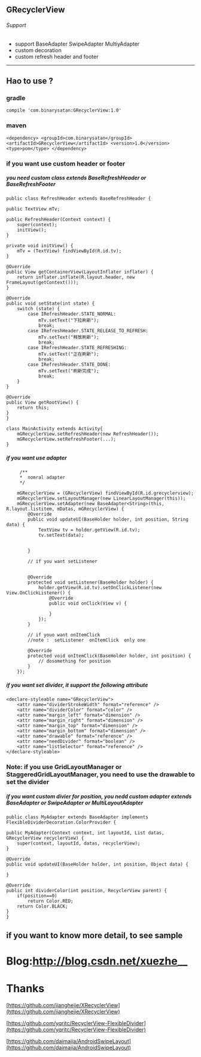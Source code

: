 ## GRecyclerView
###### Support
*  support BaseAdapter SwipeAdapter MultiyAdapter
*  custom decoration
*  custom refresh header and footer
___

## Hao to use ?

### gradle
`compile 'com.binarysatan:GRecyclerView:1.0'`

### maven
 `<dependency>
  <groupId>com.binarysatan</groupId>
  <artifactId>GRecyclerView</artifactId>
  <version>1.0</version>
  <type>pom</type>
</dependency>`

### if you want use custom header or footer
##### you need custom class extends BaseRefreshHeader or BaseRefreshFooter

    public class RefreshHeader extends BaseRefreshHeader {

    public TextView mTv;

    public RefreshHeader(Context context) {
        super(context);
        initView();
    }

    private void initView() {
        mTv = (TextView) findViewById(R.id.tv);
    }

    @Override
    public View getContainerView(LayoutInflater inflater) {
        return inflater.inflate(R.layout.header, new FrameLayout(getContext()));
    }

    @Override
    public void setState(int state) {
        switch (state) {
            case IRefreshHeader.STATE_NORMAL:
                mTv.setText("下拉刷新");
                break;
            case IRefreshHeader.STATE_RELEASE_TO_REFRESH:
                mTv.setText("释放刷新");
                break;
            case IRefreshHeader.STATE_REFRESHING:
                mTv.setText("正在刷新");
                break;
            case IRefreshHeader.STATE_DONE:
                mTv.setText("刷新完成");
                break;
        }
    }

    @Override
    public View getRootView() {
        return this;
    }
    }
    
    class MainActivity extends Activity{
        mGRecyclerView.setRefreshHeader(new RefreshHeader());
        mGRecyclerView.setRefreshFooter(...);
    }
    
##### if you want use adapter

         /**
         *  nomral adapter
         */

        mGRecyclerView = (GRecyclerView) findViewById(R.id.grecyclerview);
        mGRecyclerView.setLayoutManager(new LinearLayoutManager(this));
        mGRecyclerView.setAdapter(new BaseAdapter<String>(this, R.layout.listitem, mDatas, mGRecyclerView) {
            @Override
            public void updateUI(BaseHolder holder, int position, String data) {
                TextView tv = holder.getView(R.id.tv);
                tv.setText(data);
    

            }

            // if you want setListener


            @Override
            protected void setListener(BaseHolder holder) {
                holder.getView(R.id.tv).setOnClickListener(new View.OnClickListener() {
                    @Override
                    public void onClick(View v) {

                    }
                });
            }

            // if youo want onItemClick
            //note :  setListener  onItemClick  only one

            @Override
            protected void onItemClick(BaseHolder holder, int position) {
                // dosomething for position
            }
        });
        
        
        
        
##### if you want set divider, it support the following attribute

    <declare-styleable name="GRecyclerView">
        <attr name="dividerStrokeWidth" format="reference" />
        <attr name="dividerColor" format="color" />
        <attr name="margin_left" format="dimension" />
        <attr name="margin_right" format="dimension" />
        <attr name="margin_top" format="dimension" />
        <attr name="margin_bottom" format="dimension" />
        <attr name="drawable" format="reference" />
        <attr name="needDivider" format="boolean" />
        <attr name="listSelector" format="reference" />
    </declare-styleable>
    
### Note: if you use GridLayoutManager or StaggeredGridLayoutManager, you need to use the drawable to set the divider<br/>


##### if you want custom divier for position, you nedd custom adapter extends BaseAdapter or SwipeAdapter or MultiLayoutAdapter

    public class MyAdapter extends BaseAdapter implements FlexibleDividerDecoration.ColorProvider {
    
    public MyAdapter(Context context, int layoutId, List datas, GRecyclerView recyclerView) {
        super(context, layoutId, datas, recyclerView);
    }

    @Override
    public void updateUI(BaseHolder holder, int position, Object data) {
        
    }

    @Override
    public int dividerColor(int position, RecyclerView parent) {
        if(position==0)
            return Color.RED;
        return Color.BLACK;
    }
    }
    
## if you want to know more detail, to see sample



# Blog:http://blog.csdn.net/xuezhe__
# Thanks
[https://github.com/jianghejie/XRecyclerView](https://github.com/jianghejie/XRecyclerView)

[https://github.com/yqritc/RecyclerView-FlexibleDivider](https://github.com/yqritc/RecyclerView-FlexibleDivider)

[https://github.com/daimajia/AndroidSwipeLayout](https://github.com/daimajia/AndroidSwipeLayout)



